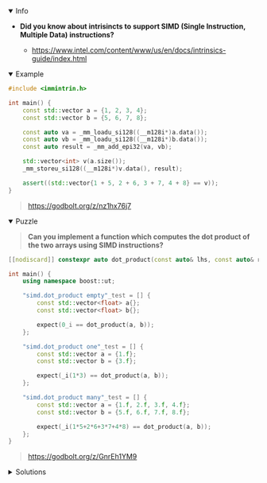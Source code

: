 <details open><summary>Info</summary><p>

* **Did you know about intrisincts to support SIMD (Single Instruction, Multiple Data) instructions?**

  * https://www.intel.com/content/www/us/en/docs/intrinsics-guide/index.html

</p></details><details open><summary>Example</summary><p>

```cpp
#include <immintrin.h>

int main() {
    const std::vector a = {1, 2, 3, 4};
    const std::vector b = {5, 6, 7, 8};

    const auto va = _mm_loadu_si128((__m128i*)a.data());
    const auto vb = _mm_loadu_si128((__m128i*)b.data());
    const auto result = _mm_add_epi32(va, vb);

    std::vector<int> v(a.size());
    _mm_storeu_si128((__m128i*)v.data(), result);

    assert((std::vector{1 + 5, 2 + 6, 3 + 7, 4 + 8} == v));
}
```

> https://godbolt.org/z/nz1hx76j7

</p></details><details open><summary>Puzzle</summary><p>

> **Can you implement a function which computes the dot product of the two arrays using SIMD instructions?**

```cpp
[[nodiscard]] constexpr auto dot_product(const auto& lhs, const auto& rhs); // TODO

int main() {
    using namespace boost::ut;

    "simd.dot_product empty"_test = [] {
        const std::vector<float> a{};
        const std::vector<float> b{};

        expect(0_i == dot_product(a, b));
    };

    "simd.dot_product one"_test = [] {
        const std::vector a = {1.f};
        const std::vector b = {3.f};

        expect(_i(1*3) == dot_product(a, b));
    };

    "simd.dot_product many"_test = [] {
        const std::vector a = {1.f, 2.f, 3.f, 4.f};
        const std::vector b = {5.f, 6.f, 7.f, 8.f};

        expect(_i(1*5+2*6+3*7+4*8) == dot_product(a, b));
    };
}
```

> https://godbolt.org/z/GnrEh1YM9

</p></details><details><summary>Solutions</summary><p>
 
 ```cpp
 #include <type_traits>
#include <array>

namespace impl{
    template<typename T>
    struct simd{
        static constexpr auto dot_product(const T& lhs, const T& rhs) -> void
        {
            static_assert(false);
        }
    };
    template<>
    struct simd<std::vector<float>>{
        [[nodiscard]] static constexpr auto dot_product(const std::vector<float>& lhs, const std::vector<float>& rhs) -> float
        {
            std::array<float, 4> out = {0.0f, 0.0f, 0.0f, 0.0f};\
            auto vc = _mm_loadu_ps(out.data());
            for (auto i = 0uz; i < std::size(lhs); i += 4)
            {
                const auto va = _mm_loadu_ps(lhs.data() + i);
                const auto vb = _mm_loadu_ps(rhs.data() + i);
                vc = _mm_fmadd_ps(va, vb, vc);
            }
            _mm_store_ps(out.data(), vc);
            return out.at(0) + out.at(1) + out.at(2) + out.at(3);
        }
    };
}

[[nodiscard]] constexpr auto dot_product(const auto& lhs, const auto& rhs)
{
    return impl::simd<std::remove_cvref_t<decltype(lhs)>>::dot_product(lhs, rhs);
}
```
